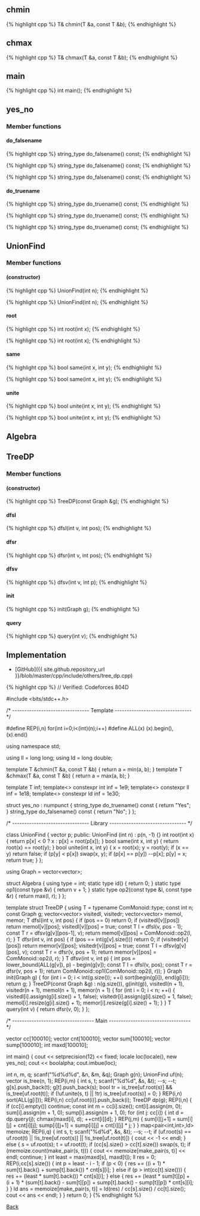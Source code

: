 ## chmin

{% highlight cpp %}
T& chmin(T &a, const T &b);
{% endhighlight %}

## chmax

{% highlight cpp %}
T& chmax(T &a, const T &b);
{% endhighlight %}

## main

{% highlight cpp %}
int main();
{% endhighlight %}

## yes_no

### Member functions

#### do_falsename
{% highlight cpp %}
string_type do_falsename() const;
{% endhighlight %}

{% highlight cpp %}
string_type do_falsename() const;
{% endhighlight %}

{% highlight cpp %}
string_type do_falsename() const;
{% endhighlight %}


#### do_truename
{% highlight cpp %}
string_type do_truename() const;
{% endhighlight %}

{% highlight cpp %}
string_type do_truename() const;
{% endhighlight %}

{% highlight cpp %}
string_type do_truename() const;
{% endhighlight %}


## UnionFind

### Member functions

#### (constructor)
{% highlight cpp %}
UnionFind(int n);
{% endhighlight %}

{% highlight cpp %}
UnionFind(int n);
{% endhighlight %}


#### root
{% highlight cpp %}
int root(int x);
{% endhighlight %}

{% highlight cpp %}
int root(int x);
{% endhighlight %}


#### same
{% highlight cpp %}
bool same(int x, int y);
{% endhighlight %}

{% highlight cpp %}
bool same(int x, int y);
{% endhighlight %}


#### unite
{% highlight cpp %}
bool unite(int x, int y);
{% endhighlight %}

{% highlight cpp %}
bool unite(int x, int y);
{% endhighlight %}


## Algebra

## TreeDP

### Member functions

#### (constructor)
{% highlight cpp %}
TreeDP(const Graph &g);
{% endhighlight %}


#### dfsl
{% highlight cpp %}
dfsl(int v, int pos);
{% endhighlight %}


#### dfsr
{% highlight cpp %}
dfsr(int v, int pos);
{% endhighlight %}


#### dfsv
{% highlight cpp %}
dfsv(int v, int p);
{% endhighlight %}


#### init
{% highlight cpp %}
init(Graph g);
{% endhighlight %}


#### query
{% highlight cpp %}
query(int v);
{% endhighlight %}

## Implementation

- [GitHub]({{ site.github.repository_url }}/blob/master/cpp/include/others/tree_dp.cpp)

{% highlight cpp %}
// Verified: Codeforces 804D

#include <bits/stdc++.h>

/* -------------------------------- Template -------------------------------- */

#define REP(i,n) for(int i=0;i<(int)(n);i++)
#define ALL(x) (x).begin(),(x).end()

using namespace std;

using ll = long long;
using ld = long double;

template <typename T> T &chmin(T &a, const T &b) { return a = min(a, b); }
template <typename T> T &chmax(T &a, const T &b) { return a = max(a, b); }

template<typename T> T inf;
template<> constexpr int inf<int> = 1e9;
template<> constexpr ll inf<ll> = 1e18;
template<> constexpr ld inf<ld> = 1e30;

struct yes_no : numpunct<char> {
  string_type do_truename()  const { return "Yes"; }
  string_type do_falsename() const { return "No"; }
};

/* -------------------------------- Library -------------------------------- */

class UnionFind {
  vector<int> p;
public:
  UnionFind (int n) : p(n, -1) {}
  int root(int x) {
    return p[x] < 0 ? x : p[x] = root(p[x]);
  }
  bool same(int x, int y) {
    return root(x) == root(y);
  }
  bool unite(int x, int y) {
    x = root(x); y = root(y);
    if (x == y) return false;
    if (p[y] < p[x]) swap(x, y);
    if (p[x] == p[y]) --p[x];
    p[y] = x;
    return true;
  }
};

using Graph = vector<vector<int>>;

struct Algebra {
  using type = int;
  static type id() { return 0; }
  static type op1(const type &v) { return v + 1; }
  static type op2(const type &l, const type &r) { return max(l, r); }
};

template<typename ComMonoid>
struct TreeDP {
  using T = typename ComMonoid::type;
  const int n;
  const Graph g;
  vector<vector<bool>> visitedl, visitedr;
  vector<vector<T>> memol, memor;
  T dfsl(int v, int pos) {
    if (pos == 0) return 0;
    if (visitedl[v][pos]) return memol[v][pos];
    visitedl[v][pos] = true;
    const T l = dfsl(v, pos - 1);
    const T r = dfsv(g[v][pos-1], v);
    return memol[v][pos] = ComMonoid::op2(l, r);
  }
  T dfsr(int v, int pos) {
    if (pos == int(g[v].size())) return 0;
    if (visitedr[v][pos]) return memor[v][pos];
    visitedr[v][pos] = true;
    const T l = dfsv(g[v][pos], v);
    const T r = dfsr(v, pos + 1);
    return memor[v][pos] = ComMonoid::op2(l, r);
  }
  T dfsv(int v, int p) {
    int pos = lower_bound(ALL(g[v]), p) - begin(g[v]);
    const T l = dfsl(v, pos);
    const T r = dfsr(v, pos + 1);
    return ComMonoid::op1(ComMonoid::op2(l, r));
  }
  Graph init(Graph g) {
    for (int i = 0; i < int(g.size()); ++i)
      sort(begin(g[i]), end(g[i]));
    return g;
  }
  TreeDP(const Graph &g) :
    n(g.size()), g(init(g)),
    visitedl(n + 1), visitedr(n + 1), memol(n + 1), memor(n + 1) {
    for (int i = 0; i < n; ++i) {
      visitedl[i].assign(g[i].size() + 1, false);
      visitedr[i].assign(g[i].size() + 1, false);
      memol[i].resize(g[i].size() + 1);
      memor[i].resize(g[i].size() + 1);
    }
  }
  T query(int v) { return dfsr(v, 0); }
};

/* ---------------------------------- Main ---------------------------------- */

vector<int> cc[100010];
vector<int> cnt[100010];
vector<ll> sum[100010];
vector<ll> sump[100010];
int maxd[100010];

int main() {
  cout << setprecision(12) << fixed;
  locale loc(locale(), new yes_no);
  cout << boolalpha;
  cout.imbue(loc);

  int n, m, q;
  scanf("%d%d%d", &n, &m, &q);
  Graph g(n);
  UnionFind uf(n);
  vector<int> is_tree(n, 1);
  REP(i,m) {
    int s, t;
    scanf("%d%d", &s, &t);
    --s; --t;
    g[s].push_back(t);
    g[t].push_back(s);
    bool tr = is_tree[uf.root(s)] && is_tree[uf.root(t)];
    if (!uf.unite(s, t) || !tr) is_tree[uf.root(s)] = 0;
  }
  REP(i,n) sort(ALL(g[i]));
  REP(i,n) cc[uf.root(i)].push_back(i);
  TreeDP<Algebra> dp(g);
  REP(i,n) {
    if (cc[i].empty()) continue;
    const int m = cc[i].size();
    cnt[i].assign(m, 0);
    sum[i].assign(m + 1, 0);
    sump[i].assign(m + 1, 0);
    for (int j: cc[i]) {
      int d = dp.query(j);
      chmax(maxd[i], d);
      ++cnt[i][d];
    }
    REP(j,m) {
      sum[i][j+1] = sum[i][j] + cnt[i][j];
      sump[i][j+1] = sump[i][j] + cnt[i][j] * j;
    }
  }
  map<pair<int,int>,ld> memoize;
  REP(i,q) {
    int s, t;
    scanf("%d%d", &s, &t);
    --s; --t;
    if (uf.root(s) == uf.root(t) ||
        !is_tree[uf.root(s)] || !is_tree[uf.root(t)]) {
      cout << -1 << endl;
    }
    else {
      s = uf.root(s); t = uf.root(t);
      if (cc[s].size() > cc[t].size()) swap(s, t);
      if (memoize.count(make_pair(s, t))) {
        cout << memoize[make_pair(s, t)] << endl;
        continue;
      }
      int least = max(maxd[s], maxd[t]);
      ll res = 0;
      REP(i,cc[s].size()) {
        int p = least - i - 1;
        if (p < 0) {
          res += ((i + 1) * sum[t].back() + sump[t].back()) * cnt[s][i];
        }
        else if (p > int(cc[t].size())) {
          res += (least * sum[t].back()) * cnt[s][i];
        }
        else {
          res += (least * sum[t][p] +
                  (i + 1) * (sum[t].back() - sum[t][p]) +
                  sump[t].back() - sump[t][p]) * cnt[s][i];
        }
      }
      ld ans = memoize[make_pair(s, t)] = ld(res) / cc[s].size() / cc[t].size();
      cout << ans << endl;
    }
  }
  return 0;
}
{% endhighlight %}

[Back](../..)
